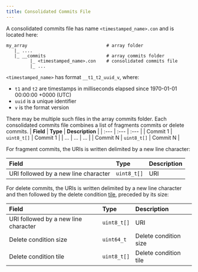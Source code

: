 ```yaml
---
title: Consolidated Commits File
---
```


A consolidated commits file has name `<timestamped_name>.con` and is located here:

```
my_array                              # array folder
   |_ ....
   |_ __commits                       # array commits folder
         |_ <timestamped_name>.con    # consolidated commits file
         |_ ...
```

`<timestamped_name>` has format `__t1_t2_uuid_v`, where:

* `t1` and `t2` are timestamps in milliseconds elapsed since 1970-01-01 00:00:00 +0000 (UTC)
* `uuid` is a unique identifier
* `v` is the format version

There may be multiple such files in the array commits folder. Each consolidated commits file combines a list of fragments commits or delete commits. 
| **Field** | **Type** | **Description** |
| :--- | :--- | :--- |
| Commit 1 | `uint8_t[]` | Commit 1 |
| … | … | … |
| Commit N | `uint8_t[]` | Commit N |

For fragment commits, the URIs is written delimited by a new line character:

| **Field** | **Type** | **Description** |
| :--- | :--- | :--- |
| URI  followed by a new line character | `uint8_t[]` | URI |

For delete commits, the URIs is written delimited by a new line character and then followed by the delete condition [tile](./tile.md), preceded by its size:

| **Field** | **Type** | **Description** |
| :--- | :--- | :--- |
| URI  followed by a new line character | `uint8_t[]` | URI |
| Delete condition size | `uint64_t` | Delete condition size |
| Delete condition tile | `uint8_t[]` | Delete condition tile |
